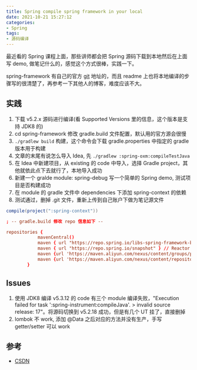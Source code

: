 ```yaml
---
title: Spring compile spring framework in your local
date: 2021-10-21 15:27:12
categories:
- Spring
tags:
- 源码编译
---
```


最近看的 Spring 课程上面，那些讲师都会把 Spring 源码下载到本地然后在上面写 demo, 做笔记什么的，感觉这个方式很棒，实践一下。

spring-framework 有自己的官方 [git](git@github.com:spring-projects/spring-framework.git) 地址的，而且 readme 上也将本地编译的步骤写的很清楚了，再参考一下其他人的博客，难度应该不大。

## 实践

1. 下载 v5.2.x 源码进行编译(看 Supported Versions 里的信息，这个版本是支持 JDK8 的)
2. cd spring-framework 修改 gradle.build 文件配置，默认用的官方源会很慢
3. `./gradlew build` 构建，这个命令会下载 gradle.properties 中指定的 gradle 版本用于构建
4. 文章的末尾有说怎么导入 Idea, 先 `./gradlew :spring-oxm:compileTestJava`
5. 在 Idea 中新建项目，从 existing 的 code 中导入，选择 Gradle project，其他就依此点下去就行了，本地导入成功
6. 新建一个 gralde module: spring-debug 写一个简单的 Spring demo, 测试项目是否构建成功
7. 在 module 的 gradle 文件中 dependencies 下添加 spring-context 的依赖
8. 测试通过，删掉 .git 文件，重新上传到自己账户下做为笔记源文件

```build.gradle
compile(project(":spring-context"))
```

```conf
; -- gradle.build 修改 repo 信息如下 --

repositories {
			mavenCentral()
			maven { url "https://repo.spring.io/libs-spring-framework-build" }
			maven { url "https://repo.spring.io/snapshot" } // Reactor
			maven {url 'https://maven.aliyun.com/nexus/content/groups/public/'} //阿里云
			maven {url 'https://maven.aliyun.com/nexus/content/repositories/jcenter'}
		}
```

## Issues

1. 使用 JDK8 编译 v5.3.12 的 code 有三个 module 编译失败，"Execution failed for task ':spring-instrument:compileJava'. > invalid source release: 17"。将源码切换到 v5.2.18 成功，但是有几个 UT 挂了，直接删掉
2. lombok 不 work, 添加 @Data 之后对应的方法并没有生产，手写 getter/setter 可以 work

## 参考

* [CSDN](https://blog.csdn.net/java_lyvee/article/details/107300648)